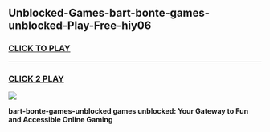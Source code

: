 
## Unblocked-Games-bart-bonte-games-unblocked-Play-Free-hiy06
<h3>
<a href="https://premium76.site?title=bart-bonte-games-unblocked&ref=22A">CLICK TO PLAY</a></h3>
<hr>

<h3>
<a href="https://premium76.site?title=bart-bonte-games-unblocked&ref=22A">CLICK 2 PLAY</a>
  
</h3>

<a href="https://premium76.site?title=bart-bonte-games-unblocked&ref=22A"><img src="https://clearcache.store/games.png"></a>


**bart-bonte-games-unblocked games unblocked: Your Gateway to Fun and Accessible Online Gaming**
